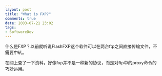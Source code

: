 ```yaml
---
layout: post
title: "What is FXP?"
comments: true
date: 2003-07-21 23:02
tags:
- SoftwareDev
---
```

什么是FXP？以前就听说FlashFXP这个软件可以在两台ftp之间直接传输文件，不需要中转。  
  
在网上查了一下资料，好像fxp并不是一种新的协议，而是对ftp中的proxy命令的巧妙运用。
